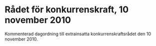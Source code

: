 # Rådet för konkurrenskraft, 10 november 2010

Kommenterad dagordning till extrainsatta konkurrenskraftsrådet den 10 november 2010\.
